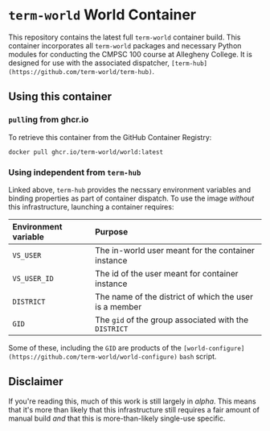 # `term-world` World Container

This repository contains the latest full `term-world` container build. This container
incorporates all `term-world` packages and necessary Python modules for conducting
the CMPSC 100 course at Allegheny College. It is designed for use with the associated
dispatcher, `[term-hub](https://github.com/term-world/term-hub)`.

## Using this container

### `pull`ing from ghcr.io

To retrieve this container from the GitHub Container Registry:

```
docker pull ghcr.io/term-world/world:latest
```

### Using independent from `term-hub`

Linked above, `term-hub` provides the necssary environment variables and binding
properties as part of container dispatch. To use the image _without_ this infrastructure,
launching a container requires:

|Environment variable |Purpose                                                           |
|:--------------------|:-----------------------------------------------------------------|
|`VS_USER`            |The in-world user meant for the container instance                |
|`VS_USER_ID`         |The id of the user meant for container instance                   |
|`DISTRICT`           |The name of the district of which the user is a member            |
|`GID`                |The `gid` of the group associated with the `DISTRICT`             |

Some of these, including the `GID` are products of the 
`[world-configure](https://github.com/term-world/world-configure)` `bash` script.

## Disclaimer

If you're reading this, much of this work is still largely in _alpha_. This means that it's
more than likely that this infrastructure still requires a fair amount of manual build _and_
that this is more-than-likely single-use specific.
